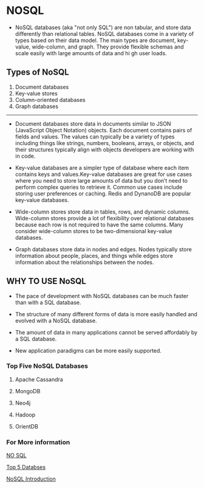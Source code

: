 # NOSQL

* NoSQL databases (aka "not only SQL") are non tabular, and store data differently than relational tables. NoSQL databases come in a variety of types based on their data model. The main types are document, key-value, wide-column, and graph. They provide flexible schemas and scale easily with large amounts of data and hi gh user loads.

## Types of NoSQL

1. Document databases
1. Key-value stores
1. Column-oriented databases
1. Graph databases

---

* Document databases store data in documents similar to JSON (JavaScript Object Notation) objects. Each document contains pairs of fields and values. The values can typically be a variety of types including things like strings, numbers, booleans, arrays, or objects, and their structures typically align with objects developers are working with in code.

* Key-value databases are a simpler type of database where each item contains keys and values.Key-value databases are great for use cases where you need to store large amounts of data but you don’t need to perform complex queries to retrieve it. Common use cases include storing user preferences or caching. Redis and DynanoDB are popular key-value databases.

* Wide-column stores store data in tables, rows, and dynamic columns. Wide-column stores provide a lot of flexibility over relational databases because each row is not required to have the same columns. Many consider wide-column stores to be two-dimensional key-value databases.

* Graph databases store data in nodes and edges. Nodes typically store information about people, places, and things while edges store information about the relationships between the nodes.

## WHY TO USE NoSQL

* The pace of development with NoSQL databases can be much faster than with a SQL database.

* The structure of many different forms of data is more easily handled and evolved with a NoSQL database.

* The amount of data in many applications cannot be served affordably by a SQL database.

* New application paradigms can be more easily supported.

### Top Five NoSQL Databases

1. Apache Cassandra

1. MongoDB

1. Neo4j

1. Hadoop

1. OrientDB

### For More information 

[NO SQL](https://www.mongodb.com/nosql-explained)

[Top 5 Databses](https://hub.packtpub.com/top-5-nosql-databases/)

[NoSQL Introduction](https://www.geeksforgeeks.org/introduction-to-nosql/)

